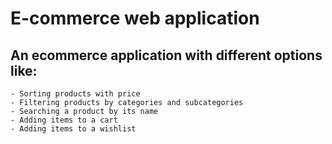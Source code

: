 # E-commerce web application

## An ecommerce application with different options like:
    - Sorting products with price
    - Filtering products by categories and subcategories
    - Searching a product by its name
    - Adding items to a cart
    - Adding items to a wishlist
